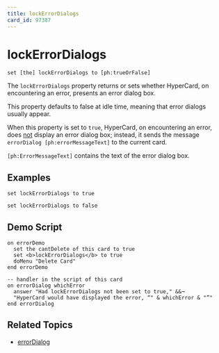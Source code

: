 ```yaml
---
title: lockErrorDialogs
card_id: 97387
---
```


# lockErrorDialogs

```
set [the] lockErrorDialogs to [ph:trueOrFalse]
```

The `lockErrorDialogs` property returns or sets whether HyperCard, on encountering an error, presents an error dialog box.

This property defaults to false at idle time, meaning that error dialogs usually appear.

When this property is set to `true`, HyperCard, on encountering an error, does <u>not</u> display an error dialog box; instead, it sends the message `errorDialog [ph:errorMessageText]` to the current card.

`[ph:ErrorMessageText]` contains the text of the error dialog box.

## Examples

```
set lockErrorDialogs to true

set lockErrorDialogs to false
```

## Demo Script

```
on errorDemo
  set the cantDelete of this card to true
  set <b>lockErrorDialogs</b> to true
  doMenu "Delete Card"
end errorDemo

-- handler in the script of this card
on errorDialog whichError
  answer "Had lockErrorDialogs not been set to true," &&¬
  "HyperCard would have displayed the error, “" & whichError & "”"
end errorDialog
```

## Related Topics

* [errorDialog](/HyperTalkReference/systemmessages/errorDialog)
